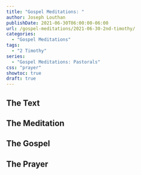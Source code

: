```yaml
---
title: "Gospel Meditations: "
author: Joseph Louthan
publishDate: 2021-06-30T06:00:00-06:00
url: /gospel-meditations/2021-06-30-2nd-timothy/
categories:
  - "Gospel Meditations"
tags:
  - "2 Timothy"
series:
  - "Gospel Meditations: Pastorals"
css: "prayer"
showtoc: true
draft: true
---
```


## The Text


## The Meditation


## The Gospel

## The Prayer

<div style="font-variant: small-caps;">

</div>

```text

```
